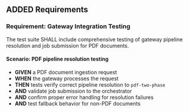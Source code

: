## ADDED Requirements

### Requirement: Gateway Integration Testing

The test suite SHALL include comprehensive testing of gateway pipeline resolution and job submission for PDF documents.

#### Scenario: PDF pipeline resolution testing

- **GIVEN** a PDF document ingestion request
- **WHEN** the gateway processes the request
- **THEN** tests verify correct pipeline resolution to `pdf-two-phase`
- **AND** validate job submission to the orchestrator
- **AND** confirm proper error handling for resolution failures
- **AND** test fallback behavior for non-PDF documents
